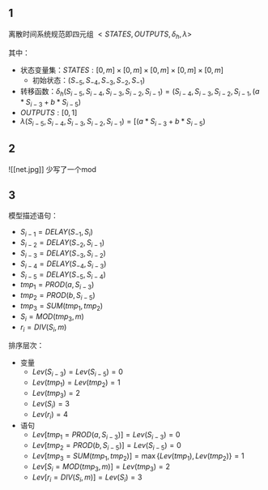 ## 1
离散时间系统规范即四元组 $<STATES, OUTPUTS, \delta_h, \lambda>$

其中：
- 状态变量集：$STATES:[0, m]\times[0, m]\times[0, m]\times[0, m]\times[0, m]$
    - 初始状态：$(S_{-5}, S_{-4}, S_{-3}, S_{-2}, S_{-1})$
- 转移函数：$\delta_h(S_{i-5}, S_{i-4}, S_{i-3}, S_{i-2}, S_{i-1}) = (S_{i-4}, S_{i-3}, S_{i-2}, S_{i-1}, (a*S_{i-3}+b*S_{i-5})%m)$
- $OUTPUTS:[0, 1]$
- $\lambda(S_{i-5}, S_{i-4}, S_{i-3}, S_{i-2}, S_{i-1})=[(a*S_{i-3}+b*S_{i-5})%m]/m$

## 2
![[net.jpg]]
少写了一个mod

## 3
模型描述语句：
- $S_{i-1}=DELAY(S_{-1}, S_i)$
- $S_{i-2}=DELAY(S_{-2}, S_{i-1})$
- $S_{i-3}=DELAY(S_{-3}, S_{i-2})$
- $S_{i-4}=DELAY(S_{-4}, S_{i-3})$
- $S_{i-5}=DELAY(S_{-5}, S_{i-4})$
- $tmp_1=PROD(a, S_{i-3})$
- $tmp_2=PROD(b, S_{i-5})$
- $tmp_3=SUM(tmp_1, tmp_2)$
- $S_i=MOD(tmp_3, m)$
- $r_i=DIV(S_i, m)$

排序层次：
- 变量
    - $Lev(S_{i-3})=Lev(S_{i-5})=0$
    - $Lev(tmp_1)=Lev(tmp_2)=1$
    - $Lev(tmp_3)=2$
    - $Lev(S_i)=3$
    - $Lev(r_i)=4$
- 语句
    - $Lev[tmp_1=PROD(a, S_{i-3})]=Lev(S_{i-3})=0$
    - $Lev[tmp_2=PROD(b, S_{i-5})]=Lev(S_{i-5})=0$
    - $Lev[tmp_3=SUM(tmp_1, tmp_2)]=\max\{Lev(tmp_1),Lev(tmp_2)\}=1$
    - $Lev[S_i=MOD(tmp_3, m)]=Lev(tmp_3)=2$
    - $Lev[r_i=DIV(S_i, m)]=Lev(S_i)=3$
